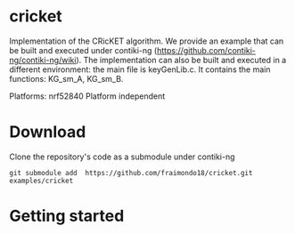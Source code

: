 # cricket

Implementation of the CRicKET algorithm. We provide an example that can be built and executed under contiki-ng (https://github.com/contiki-ng/contiki-ng/wiki).
The implementation can also be built and executed in a different environment: the main file is keyGenLib.c. It contains the main functions: KG_sm_A, KG_sm_B.
 


Platforms: nrf52840
Platform independent

# Download 

Clone the repository's code as a submodule under contiki-ng
```
git submodule add  https://github.com/fraimondo18/cricket.git  examples/cricket
```




# Getting started


